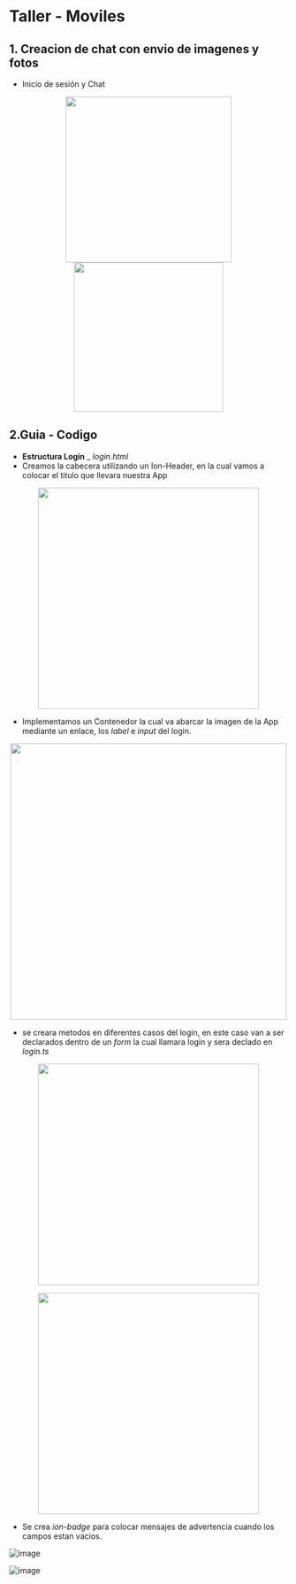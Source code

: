 # Taller - Moviles
## 1. Creacion de chat con envio de imagenes y fotos

- Inicio de sesión y Chat

<p align="center"><img src ="https://user-images.githubusercontent.com/74762981/209385721-33b605b3-588c-4a8c-a506-dafc6ff1cf3f.png" width="300"/>
<img src ="https://user-images.githubusercontent.com/74762981/209385068-8cd18858-7b6b-4547-9e54-3bbb6f8ef9b5.png" width="270"/></p>


## 2.Guia - Codigo

- **Estructura Login** _ *login.html*
- Creamos la cabecera utilizando un Ion-Header, en la cual vamos a colocar el titulo que llevara nuestra App

<p align="center"><img src ="https://user-images.githubusercontent.com/74762981/209389429-1a85bc8d-8816-469d-bbed-63cce04e931e.png" width="400"/></p>

- Implementamos un Contenedor la cual va abarcar la imagen de la App mediante un enlace, los *label* e *input* del login.

<p align="center"><img src ="https://user-images.githubusercontent.com/74762981/209391950-7412ac6b-a476-41e6-a0c4-5ae4472fba8d.png" width="500"/></p>

- se creara metodos  en diferentes casos del login, en este caso van a ser declarados dentro de un *form* la cual llamara login y sera declado en *login.ts* 

<p align="center"><img src ="https://user-images.githubusercontent.com/74762981/209399290-60e87d04-28a4-496e-b5da-5e96b43f698a.png" width="400"/></p>

<p align="center"><img src ="https://user-images.githubusercontent.com/74762981/209399342-8c49f5c5-8456-4d5a-a242-7e539a42a253.png" width="400"/></p>

- Se crea *ion-badge* para colocar mensajes de advertencia cuando los campos estan vacios.

![image](https://user-images.githubusercontent.com/74762981/209399944-adb23bf4-7456-443a-969c-ad7c0d778928.png)

![image](https://user-images.githubusercontent.com/74762981/209400081-a94e191d-bb1e-47cd-aa61-09444c1b3494.png)


